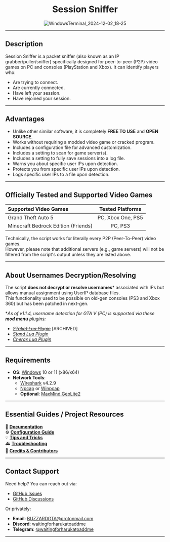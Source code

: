 <div align="center">

# Session Sniffer

![WindowsTerminal_2024-12-02_18-25](https://github.com/user-attachments/assets/ff855c9b-cbad-4381-b826-4ef2fe7560ba)

</div>

---

## Description

Session Sniffer is a packet sniffer (also known as an IP grabber/puller/sniffer) specifically designed for peer-to-peer (P2P) video games on PC and consoles (PlayStation and Xbox). It can identify players who:
- Are trying to connect.
- Are currently connected.
- Have left your session.
- Have rejoined your session.

---

## Advantages

- Unlike other similar software, it is completely **FREE TO USE** and **OPEN SOURCE**.
- Works without requiring a modded video game or cracked program.
- Includes a configuration file for advanced customization.
- Includes a setting to scan for game server(s).
- Includes a setting to fully save sessions into a log file.
- Warns you about specific user IPs upon detection.
- Protects you from specific user IPs upon detection.
- Logs specific user IPs to a file upon detection.

---

## Officially Tested and Supported Video Games

| Supported Video Games               | Tested Platforms  |
| :---------------------------------- | :---------------: |
| Grand Theft Auto 5                  | PC, Xbox One, PS5 |
| Minecraft Bedrock Edition (Friends) |      PC, PS3      |

Technically, the script works for literally every P2P (Peer-To-Peer) video games.  
However, please note that additional servers (e.g., game servers) will not be filtered from the script's output unless they are listed above.

---

## About Usernames Decryption/Resolving

The script **does not decrypt or resolve usernames**\* associated with IPs but allows manual assignment using UserIP database files.  
This functionality used to be possible on old-gen consoles (PS3 and Xbox 360) but has been patched in next-gen.  

\*_As of v1.1.4, username detection for GTA V (PC) is supported via these **mod menu** plugins:_
- ~~_[2Take1 Lua Plugin](https://github.com/BUZZARDGTA/GTA_V_Session_Sniffer-plugin-2Take1-Lua)_~~ \[ARCHIVED\]  
- _[Stand Lua Plugin](https://github.com/BUZZARDGTA/GTA_V_Session_Sniffer-plugin-Stand-Lua)_  
- _[Cherax Lua Plugin](https://github.com/BUZZARDGTA/GTA_V_Session_Sniffer-plugin-Cherax-Lua)_  

---

## Requirements

- **OS**: [Windows](https://www.microsoft.com/windows) 10 or 11 (x86/x64)
- **Network Tools**:
  - [Wireshark](https://www.wireshark.org/) v4.2.9
  - [Npcap](https://nmap.org/npcap/) or [Winpcap](https://www.winpcap.org/)
  - **Optional**: [MaxMind GeoLite2](https://dev.maxmind.com/geoip/geolite2-free-geolocation-data/)

---

## Essential Guides / Project Resources

📖 **[Documentation](docs/README.md)**  
⚙️ **[Configuration Guide](docs/SCRIPT_CONFIGURATION.md)**  
💡 **[Tips and Tricks](docs/TIPS_and_TRICKS.md)**  
🚑 **[Troubleshooting](docs/TROUBLESHOOTING.md)**  
👥 **[Credits & Contributors](docs/CREDITS_and_CONTRIBUTORS.md)**  

---

## Contact Support

Need help? You can reach out via:
- [GitHub Issues](https://github.com/BUZZARDGTA/GTA-V-Session-Sniffer/issues)
- [GitHub Discussions](https://github.com/BUZZARDGTA/GTA-V-Session-Sniffer/discussions)

Or privately:
- **Email**: BUZZARDGTA@protonmail.com  
- **Discord**: waitingforharukatoaddme  
- **Telegram**: [@waitingforharukatoaddme](https://t.me/waitingforharukatoaddme)  

---